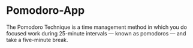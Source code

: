 # Pomodoro-App
The Pomodoro Technique is a time management method in which you do focused work during 25-minute intervals — known as pomodoros — and take a five-minute break.
